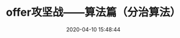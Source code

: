 --- 
title: offer攻坚战——算法篇（分治算法）
date: 2020-04-10 15:48:44
sidebar: 'auto'
categories: 
 - 算法
tags: 
 - 算法
publish: true
---